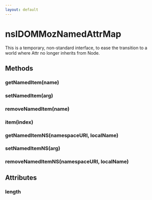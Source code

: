```yaml
---
layout: default
---
```


# nsIDOMMozNamedAttrMap #
  
This is a temporary, non-standard interface, to ease the transition to a  
world where Attr no longer inherits from Node.  
  

## Methods ##

### getNamedItem(name) ###

### setNamedItem(arg) ###

### removeNamedItem(name) ###

### item(index) ###

### getNamedItemNS(namespaceURI, localName) ###

### setNamedItemNS(arg) ###

### removeNamedItemNS(namespaceURI, localName) ###

## Attributes ##

### length ###
